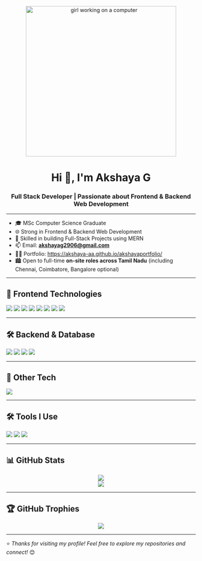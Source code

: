 <!-- 🎉 Top GIF Banner -->
<p align="center">
  <img src="https://media1.tenor.com/m/w3APLkMuTX0AAAAC/computer-work.gif" width="400px" alt="girl working on a computer" />
</p>









<h1 align="center">Hi 👋, I'm Akshaya G</h1>
<h3 align="center">Full Stack Developer | Passionate about Frontend & Backend Web Development</h3>

---

- 🎓 MSc Computer Science Graduate  
- 🌐 Strong in Frontend & Backend Web Development  
- 🔧 Skilled in building Full-Stack Projects using MERN  
- 📫 Email: **akshayag2906@gmail.com**  
- 👩‍💻 Portfolio: https://akshaya-aa.github.io/akshayaportfolio/  
- 🏙️ Open to full-time **on-site roles across Tamil Nadu** (including Chennai, Coimbatore, Bangalore optional)

---

## 🎨 Frontend Technologies
<p align="left">
  <img src="https://img.shields.io/badge/HTML5-E34F26?style=for-the-badge&logo=html5&logoColor=white" />
  <img src="https://img.shields.io/badge/CSS3-1572B6?style=for-the-badge&logo=css3&logoColor=white" />
  <img src="https://img.shields.io/badge/Bootstrap-563D7C?style=for-the-badge&logo=bootstrap&logoColor=white" />
  <img src="https://img.shields.io/badge/JavaScript-F7DF1E?style=for-the-badge&logo=javascript&logoColor=black" />
  <img src="https://img.shields.io/badge/ES6+-f2c511?style=for-the-badge&logo=javascript&logoColor=black" />
  <img src="https://img.shields.io/badge/JSON-000000?style=for-the-badge&logo=json&logoColor=white" />
  <img src="https://img.shields.io/badge/jQuery-0769AD?style=for-the-badge&logo=jquery&logoColor=white" />
  <img src="https://img.shields.io/badge/React.js-61DAFB?style=for-the-badge&logo=react&logoColor=black" />
</p>

---

## 🛠️ Backend & Database
<p align="left">
  <img src="https://img.shields.io/badge/Node.js-339933?style=for-the-badge&logo=nodedotjs&logoColor=white" />
  <img src="https://img.shields.io/badge/Express.js-000000?style=for-the-badge&logo=express&logoColor=white" />
  <img src="https://img.shields.io/badge/MongoDB-47A248?style=for-the-badge&logo=mongodb&logoColor=white" />
  <img src="https://img.shields.io/badge/MySQL-4479A1?style=for-the-badge&logo=mysql&logoColor=white" />
</p>

---

## 🔧 Other Tech
<p align="left">
  <img src="https://img.shields.io/badge/Python(Basics)-3776AB?style=for-the-badge&logo=python&logoColor=white" />
</p>

---

## 🛠 Tools I Use
<p align="left">
  <img src="https://img.shields.io/badge/Git-F05032?style=for-the-badge&logo=git&logoColor=white" />
  <img src="https://img.shields.io/badge/GitHub-181717?style=for-the-badge&logo=github&logoColor=white" />
  <img src="https://img.shields.io/badge/VS Code-007ACC?style=for-the-badge&logo=visual-studio-code&logoColor=white" />
</p>

---

## 📊 GitHub Stats

<p align="center">
  <img src="https://github-readme-stats.vercel.app/api?username=Akshaya-AA&show_icons=true&theme=radical" />
  <br />
  <img src="https://github-readme-stats.vercel.app/api/top-langs/?username=Akshaya-AA&layout=compact&theme=radical" />
</p>

---

## 🏆 GitHub Trophies

<p align="center">
  <img src="https://github-profile-trophy.vercel.app/?username=Akshaya-AA&theme=darkhub" />
</p>

---

⭐ *Thanks for visiting my profile! Feel free to explore my repositories and connect!* 😊
